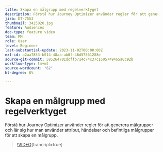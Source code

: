 ```yaml
---
title: Skapa en målgrupp med regelverktyget
description: Förstå hur Journey Optimizer använder regler för att generera målgrupper och lär sig hur man använder attribut, händelser och befintliga målgrupper för att skapa en målgrupp.
jira: KT-7553
thumbnail: 3425020.jpg
feature: Audiences
doc-type: feature video
team: PM
role: User
level: Beginner
last-substantial-update: 2023-11-02T00:00:00Z
exl-id: a2aa7853-b014-48aa-ab0f-46d57561288e
source-git-commit: 585264701dcffb714c74c37c1605749465a0c92b
workflow-type: tm+mt
source-wordcount: '62'
ht-degree: 0%

---
```


# Skapa en målgrupp med regelverktyget

Förstå hur Journey Optimizer använder regler för att generera målgrupper och lär sig hur man använder attribut, händelser och befintliga målgrupper för att skapa en målgrupp.

>[!VIDEO](https://video.tv.adobe.com/v/3425020?quality=12&learn=on){trancript=true}
